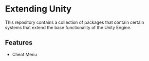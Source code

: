 # Extending Unity

This repository contains a collection of packages that contain certain systems that extend the base functionality of the Unity Engine.

## Features
- Cheat Menu
